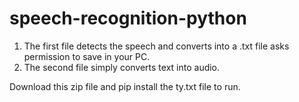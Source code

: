 # speech-recognition-python
1. The first file detects the speech and converts into a .txt file asks permission to save in your PC.
2. The second file simply converts text into audio.
   
Download this zip file and pip install the ty.txt file to run.
